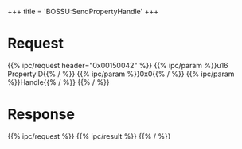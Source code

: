 +++
title = 'BOSSU:SendPropertyHandle'
+++

# Request

{{% ipc/request header="0x00150042" %}}
{{% ipc/param %}}u16 PropertyID{{% / %}}
{{% ipc/param %}}0x0{{% / %}}
{{% ipc/param %}}Handle{{% / %}}
{{% / %}}

# Response

{{% ipc/request %}}
{{% ipc/result %}}
{{% / %}}
